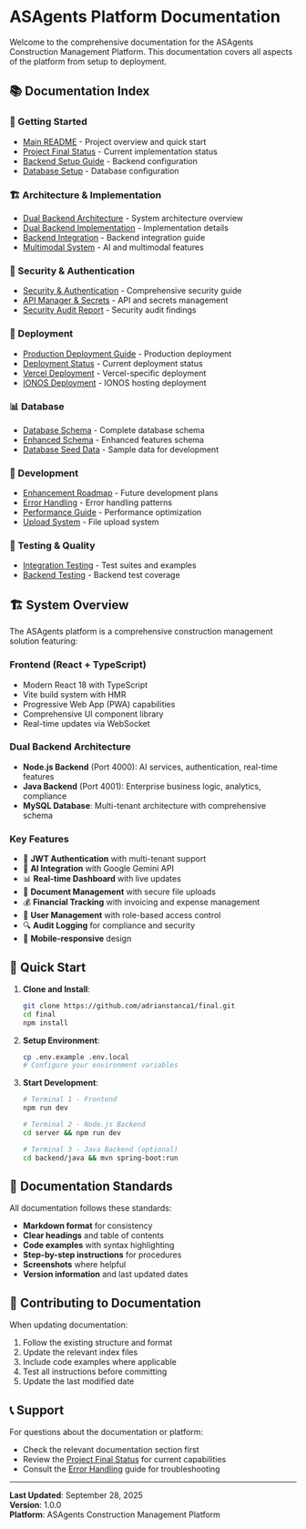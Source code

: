 # ASAgents Platform Documentation

Welcome to the comprehensive documentation for the ASAgents Construction Management Platform. This documentation covers all aspects of the platform from setup to deployment.

## 📚 Documentation Index

### 🚀 Getting Started
- [Main README](../README.md) - Project overview and quick start
- [Project Final Status](PROJECT_FINAL_STATUS.md) - Current implementation status
- [Backend Setup Guide](backend/BACKEND_SETUP_GUIDE.md) - Backend configuration
- [Database Setup](backend/DATABASE_SETUP.md) - Database configuration

### 🏗️ Architecture & Implementation
- [Dual Backend Architecture](../DUAL-BACKEND-ARCHITECTURE.md) - System architecture overview
- [Dual Backend Implementation](../DUAL-BACKEND-IMPLEMENTATION.md) - Implementation details
- [Backend Integration](BACKEND_INTEGRATION.md) - Backend integration guide
- [Multimodal System](MULTIMODAL_SYSTEM.md) - AI and multimodal features

### 🔐 Security & Authentication
- [Security & Authentication](SECURITY_AUTH.md) - Comprehensive security guide
- [API Manager & Secrets](API_MANAGER_AND_SECRETS_GUIDE.md) - API and secrets management
- [Security Audit Report](security/SECURITY_AUDIT_REPORT.md) - Security audit findings

### 🚀 Deployment
- [Production Deployment Guide](deployment/PRODUCTION_DEPLOYMENT_GUIDE.md) - Production deployment
- [Deployment Status](deployment/DEPLOYMENT_STATUS.md) - Current deployment status
- [Vercel Deployment](vercel-deployment.md) - Vercel-specific deployment
- [IONOS Deployment](deployment/ionos.md) - IONOS hosting deployment

### 📊 Database
- [Database Schema](db/schema.sql) - Complete database schema
- [Enhanced Schema](db/enhanced_schema.sql) - Enhanced features schema
- [Database Seed Data](db/seed.sql) - Sample data for development

### 🔧 Development
- [Enhancement Roadmap](ENHANCEMENT_ROADMAP.md) - Future development plans
- [Error Handling](ERROR_HANDLING.md) - Error handling patterns
- [Performance Guide](performance.md) - Performance optimization
- [Upload System](UPLOAD_SYSTEM.md) - File upload system

### 🧪 Testing & Quality
- [Integration Testing](../tests/) - Test suites and examples
- [Backend Testing](backend/BACKEND_ENHANCEMENT_COMPLETE.md) - Backend test coverage

## 🏗️ System Overview

The ASAgents platform is a comprehensive construction management solution featuring:

### Frontend (React + TypeScript)
- Modern React 18 with TypeScript
- Vite build system with HMR
- Progressive Web App (PWA) capabilities
- Comprehensive UI component library
- Real-time updates via WebSocket

### Dual Backend Architecture
- **Node.js Backend** (Port 4000): AI services, authentication, real-time features
- **Java Backend** (Port 4001): Enterprise business logic, analytics, compliance
- **MySQL Database**: Multi-tenant architecture with comprehensive schema

### Key Features
- 🔐 **JWT Authentication** with multi-tenant support
- 🤖 **AI Integration** with Google Gemini API
- 📊 **Real-time Dashboard** with live updates
- 📁 **Document Management** with secure file uploads
- 💰 **Financial Tracking** with invoicing and expense management
- 👥 **User Management** with role-based access control
- 🔍 **Audit Logging** for compliance and security
- 📱 **Mobile-responsive** design

## 🚀 Quick Start

1. **Clone and Install**:
   ```bash
   git clone https://github.com/adrianstanca1/final.git
   cd final
   npm install
   ```

2. **Setup Environment**:
   ```bash
   cp .env.example .env.local
   # Configure your environment variables
   ```

3. **Start Development**:
   ```bash
   # Terminal 1 - Frontend
   npm run dev
   
   # Terminal 2 - Node.js Backend
   cd server && npm run dev
   
   # Terminal 3 - Java Backend (optional)
   cd backend/java && mvn spring-boot:run
   ```

## 📖 Documentation Standards

All documentation follows these standards:
- **Markdown format** for consistency
- **Clear headings** and table of contents
- **Code examples** with syntax highlighting
- **Step-by-step instructions** for procedures
- **Screenshots** where helpful
- **Version information** and last updated dates

## 🤝 Contributing to Documentation

When updating documentation:
1. Follow the existing structure and format
2. Update the relevant index files
3. Include code examples where applicable
4. Test all instructions before committing
5. Update the last modified date

## 📞 Support

For questions about the documentation or platform:
- Check the relevant documentation section first
- Review the [Project Final Status](PROJECT_FINAL_STATUS.md) for current capabilities
- Consult the [Error Handling](ERROR_HANDLING.md) guide for troubleshooting

---

**Last Updated**: September 28, 2025  
**Version**: 1.0.0  
**Platform**: ASAgents Construction Management Platform
